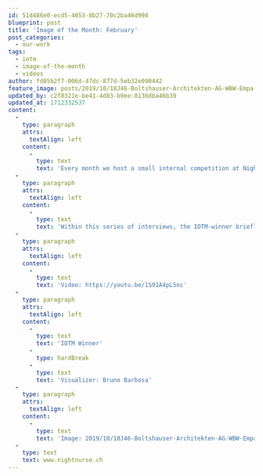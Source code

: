 ```yaml
---
id: 51d486e0-ecd5-4053-8b27-70c2ba46d998
blueprint: post
title: 'Image of the Month: February'
post_categories:
  - our-work
tags:
  - iotm
  - image-of-the-month
  - videos
author: fd85b2f7-006d-47dc-877d-5eb32e090442
feature_image: posts/2019/10/18J46-Boltshauser-Architekten-AG-WBW-Empa-Eawag-Duebendorf_FRONTAL_c_060219.jpg
updated_by: c2f8321e-be41-4d83-b9ee-8136dba46b39
updated_at: 1712332537
content:
  -
    type: paragraph
    attrs:
      textAlign: left
    content:
      -
        type: text
        text: 'Every month we host a small internal competition at Nightnurse Images: Everyone submits their best work from the past month at a fixed date and an online vote gets cast. The winner is awarded the trophy (an original 70’s LiteBrite) to show on his desk for a month and receives a lunch voucher for a nice restaurant near the office. Also, they get to curate a showcase section of our website, visible to all visitors to our homepage.'
  -
    type: paragraph
    attrs:
      textAlign: left
    content:
      -
        type: text
        text: 'Within this series of interviews, the IOTM-winner briefly outlines his/her work at Nightnurse Images, what inspires them and what the underlying theme was for their showcase selection.'
  -
    type: paragraph
    attrs:
      textAlign: left
    content:
      -
        type: text
        text: 'Video: https://youtu.be/1S91A4pL5nc'
  -
    type: paragraph
    attrs:
      textAlign: left
    content:
      -
        type: text
        text: 'IOTM Winner'
      -
        type: hardBreak
      -
        type: text
        text: 'Visualizer: Bruno Barbosa'
  -
    type: paragraph
    attrs:
      textAlign: left
    content:
      -
        type: text
        text: 'Image: 2019/10/18J46-Boltshauser-Architekten-AG-WBW-Empa-Eawag-Duebendorf_FRONTAL_c_060219-2-1024x1024.jpg'
  -
    type: text
    text: www.nightnurse.ch
---
```

